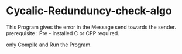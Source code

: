 # Cycalic-Redunduncy-check-algo

This Program gives the error in the Message send towards the sender.
prerequisite : Pre - installed C or CPP required.

only Compile and Run the Program.
